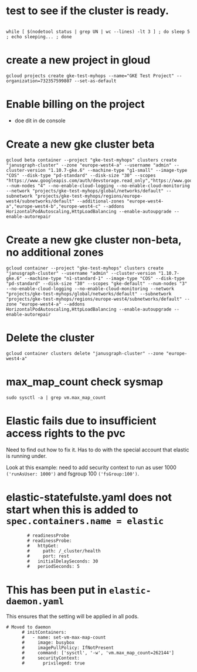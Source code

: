 # test to see if the cluster is ready.
```

while [ $(nodetool status | grep UN | wc --lines) -lt 3 ] ; do sleep 5 ; echo sleeping... ; done
```

# create a new project in gloud
```
gcloud projects create gke-test-myhops --name="GKE Test Project" --organization=732357599807 --set-as-default
```

# Enable billing on the project
- doe dit in de console

# Create a new gke cluster beta
```
gcloud beta container --project "gke-test-myhops" clusters create "janusgraph-cluster" --zone "europe-west4-a" --username "admin" --cluster-version "1.10.7-gke.6" --machine-type "g1-small" --image-type "COS" --disk-type "pd-standard" --disk-size "30" --scopes "https://www.googleapis.com/auth/devstorage.read_only","https://www.googleapis.com/auth/logging.write","https://www.googleapis.com/auth/monitoring","https://www.googleapis.com/auth/servicecontrol","https://www.googleapis.com/auth/service.management.readonly","https://www.googleapis.com/auth/trace.append" --num-nodes "4" --no-enable-cloud-logging --no-enable-cloud-monitoring --network "projects/gke-test-myhops/global/networks/default" --subnetwork "projects/gke-test-myhops/regions/europe-west4/subnetworks/default" --additional-zones "europe-west4-a","europe-west4-b","europe-west4-c" --addons HorizontalPodAutoscaling,HttpLoadBalancing --enable-autoupgrade --enable-autorepair
```

# Create a new gke cluster non-beta, no additional zones
```
gcloud container --project "gke-test-myhops" clusters create "janusgraph-cluster" --username "admin" --cluster-version "1.10.7-gke.6" --machine-type "n1-standard-1" --image-type "COS" --disk-type "pd-standard" --disk-size "30" --scopes "gke-default" --num-nodes "3" --no-enable-cloud-logging --no-enable-cloud-monitoring --network "projects/gke-test-myhops/global/networks/default" --subnetwork "projects/gke-test-myhops/regions/europe-west4/subnetworks/default" --zone "europe-west4-a" --addons HorizontalPodAutoscaling,HttpLoadBalancing --enable-autoupgrade --enable-autorepair
```

# Delete the cluster
```
gcloud container clusters delete "janusgraph-cluster" --zone "europe-west4-a"
```

# max_map_count check sysmap
```
sudo sysctl -a | grep vm.max_map_count
```

# Elastic fails due to insufficient access rights to the pvc
Need to find out how to fix it. Has to do with the special account that elastic is running under.

Look at this example: need to add security context to run as user 1000 `('runAsUser: 1000')` and fsgroup 100 `('fsGroup:100')`.


# elastic-statefulste.yaml does not start when this is added to `spec.containers.name = elastic`
```
        # readinessProbe 
        # readinessProbe:
        #   httpGet:
        #     path: /_cluster/health
        #     port: rest
        #   initialDelaySeconds: 30
        #   periodSeconds: 5
```

# This has been put in `elastic-daemon.yaml`
This ensures that the setting will be applied in all pods.
```
# Moved to daemon
      # initContainers:
      #   - name: set-vm-max-map-count
      #     image: busybox
      #     imagePullPolicy: IfNotPresent
      #     command: ['sysctl', '-w', 'vm.max_map_count=262144']
      #     securityContext:
      #       privileged: true
```      